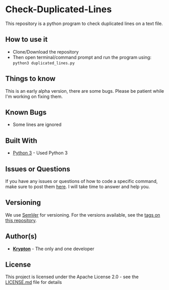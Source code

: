# Check-Duplicated-Lines
This repository is a python program to check duplicated lines on a text file.

## How to use it

* Clone/Download the repository
* Then open terminal/command prompt and run the program using: `python3 duplicated_lines.py`

## Things to know
This is an early alpha version, there are some bugs. Please be patient while I'm working on fixing them.

## Known Bugs

* Some lines are ignored

## Built With

* [Python 3](https://www.python.org/) - Used Python 3

## Issues or Questions

If you have any issues or questions of how to code a specific command, make sure to post them [here](https://github.com/kkrypt0nn/Check-Duplicated-Lines/issues). I will take time to answer and help you.

## Versioning

We use [SemVer](http://semver.org) for versioning. For the versions available, see the [tags on this repository](https://github.com/kkrypt0nn/Check-Duplicated-Lines/tags). 

## Author(s)

* **[Krypton](https://planet-of-krypton.tk)** - The only and one developer

## License

This project is licensed under the Apache License 2.0 - see the [LICENSE.md](LICENSE.md) file for details
